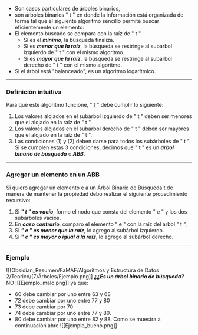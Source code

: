 - Son casos particulares de árboles binarios,
- son árboles binarios " t " en donde la información está organizada de forma tal que el siguiente algoritmo sencillo permite buscar eficientemente un elemento:
- El elemento buscado se compara con la raíz de " t "
	- Si es el ***mínimo***, la búsqueda finaliza.
	- Si es ***menor que la raíz***, la búsqueda se restringe al subárbol izquierdo de " t " con el mismo algoritmo.
	- Si es ***mayor que la raíz***, la búsqueda se restringe al subárbol derecho de " t " con el mismo algoritmo.
- Si el árbol está "balanceado", es un algoritmo logarítmico.
---
### Definición intuitiva
Para que este algoritmo funcione, " t " debe cumplir lo siguiente:
1) Los valores alojados en el subárbol izquierdo de " t " deben ser menores que el alojado en la raíz de " t ".
2) Los valores alojados en el subárbol derecho de " t " deben ser mayores que el alojado en la raíz de " t ".
3) Las condiciones (1) y (2) deben darse para todos los subárboles de " t ".
Si se cumplen estas 3 condiciones, decimos que " t " es un ***árbol binario de búsqueda*** o ***ABB***.
--- 
### Agregar un elemento en un ABB
Si quiero agregar un elemento e a un Árbol Binario de Búsqueda t de manera de mantener la propiedad debo realizar el siguiente procedimiento recursivo:
1) Si ***" t " es vacío***, formo el nodo que consta del elemento " e " y los dos subárboles vacíos.
2) En ***caso contrario***, comparo el elemento " e " con la raíz del árbol " t ",
3) Si ***" e " es menor que la raíz***, lo agrego al subárbol izquierdo.
4) Si ***" e " es mayor o igual a la raíz***, lo agrego al subárbol derecho.
---
### Ejemplo
![[Obsidian_Resumen/FaMAF/Algoritmos y Estructura de Datos 2/Teorico/(7)Árboles/Ejemplo.png]]
***¿¿Es un árbol binario de búsqueda?*** NO
![[Ejemplo_malo.png]]
ya que:
- 60 debe cambiar por uno entre 63 y 68
- 72 debe cambiar por uno entre 77 y 80
- 73 debe cambiar por 70
- 74 debe cambiar por uno entre 77 y 80.
- 80 debe cambiar por uno entre 82 y 88.
Como se muestra a continuación ahre
![[Ejemplo_bueno.png]]